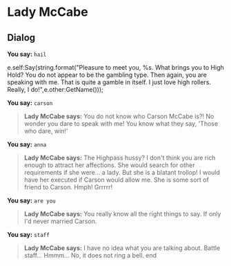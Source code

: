 # Lady McCabe


## Dialog

**You say:** `hail`



e.self:Say(string.format("Pleasure to meet you, %s. What brings you to High Hold? You do not appear to be the gambling type. Then again, you are speaking with me. That is quite a gamble in itself. I just love high rollers. Really, I do!",e.other:GetName()));

**You say:** `carson`



>**Lady McCabe says:** You do not know who Carson McCabe is?!  No wonder you dare to speak with me! You know what they say, 'Those who dare, win!'

**You say:** `anna`



>**Lady McCabe says:** The Highpass hussy? I don't think you are rich enough to attract her affections. She would search for other requirements if she were... a lady. But she is a blatant trollop! I would have her executed if Carson would allow me. She is some sort of friend to Carson. <rolls eyes> Hmph! Grrrrr!

**You say:** `are you`



>**Lady McCabe says:** You really know all the right things to say. If only I'd never married Carson.

**You say:** `staff`



>**Lady McCabe says:** I have no idea what you are talking about. Battle staff...  Hmmm...  No, it does not ring a bell.
end
